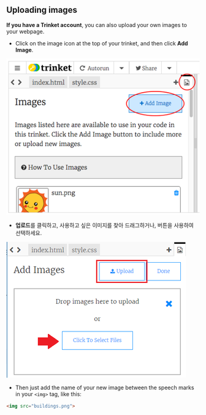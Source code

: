 ## Uploading images

**If you have a Trinket account**, you can also upload your own images to your webpage.

+ Click on the image icon at the top of your trinket, and then click **Add Image**.

![스크린샷](images/story-upload.png)

+ **업로드**를 클릭하고, 사용하고 싶은 이미지를 찾아 드래그하거나, 버튼을 사용하여 선택하세요.

![업로드](images/upload-image.png)

+ Then just add the name of your new image between the speech marks in your `<img>` tag, like this:

```html
<img src="buildings.png">
```